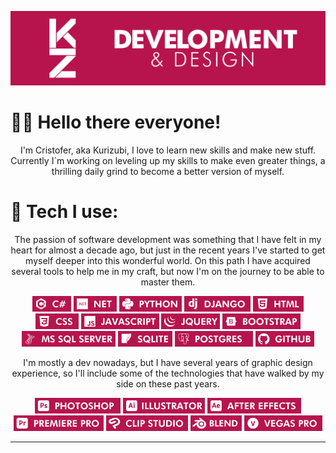 ![portada](assets/svg/portada_readme.svg)

# 👋🏻 Hello there everyone!

<p style="text-align:center;"> I'm Cristofer, aka Kurizubi, I love to learn new skills and make new stuff. Currently I´m working on leveling up my skills to make even greater things, a thrilling daily grind to become a better version of myself.</p>

# 🧰 Tech I use:

<p style="text-align:center;">The passion of software development was something that I have felt in my heart for almost a decade ago, but just in the recent years I've started to get myself deeper into this wonderful world. On this path I have acquired several tools to help me in my craft, but now I'm on the journey to be able to master them.</p>

<div style="text-align: center;">

<img src="assets/svg/badges/CS.svg" style="height:25px"/>
<img src="assets/svg/badges/NET.svg" style="height:25px"/>
<img src="assets/svg/badges/PY.svg" style="height:25px"/>
<img src="assets/svg/badges/DJANGO.svg" style="height:25px"/>
<img src="assets/svg/badges/HTML.svg" style="height:25px"/>
<img src="assets/svg/badges/CSS.svg" style="height:25px"/>
<img src="assets/svg/badges/JS.svg" style="height:25px"/>
<img src="assets/svg/badges/JQUERY.svg" style="height:25px"/>
<img src="assets/svg/badges/BOOTSTRAP.svg" style="height:25px"/>
<img src="assets/svg/badges/MSSQL.svg" style="height:25px"/>
<img src="assets/svg/badges/SQLITE.svg" style="height:25px"/>
<img src="assets/svg/badges/POSTGRESQL.svg" style="height:25px"/>
<img src="assets/svg/badges/GITHUB.svg" style="height:25px"/>

</div>

<p style="text-align:center;">I'm mostly a dev nowadays, but I have several years of graphic design experience, so I'll include some of the technologies that have walked by my side on these past years.</p>

<div style="text-align: center;">

<img src="assets/svg/badges/PS.svg" style="height:25px"/>
<img src="assets/svg/badges/AI.svg" style="height:25px"/>
<img src="assets/svg/badges/AEP.svg" style="height:25px"/>
<img src="assets/svg/badges/PRPROJ.svg" style="height:25px"/>
<img src="assets/svg/badges/CLIP.svg" style="height:25px"/>
<img src="assets/svg/badges/BLEND.svg" style="height:25px"/>
<img src="assets/svg/badges/VEG.svg" style="height:25px"/>

</div>

<!--
# 📊 Favorite Languages:

![](https://github-readme-stats.vercel.app/api/top-langs/?username=cbinimelis&theme=tokyonight&hide_border=false&include_all_commits=true&count_private=true&layout=compact)

# 🛠️ Projects

![](https://github-contributor-stats.vercel.app/api?username=cbinimelis&limit=5&theme=tokyonight&combine_all_yearly_contributions=true)

 -->

---
